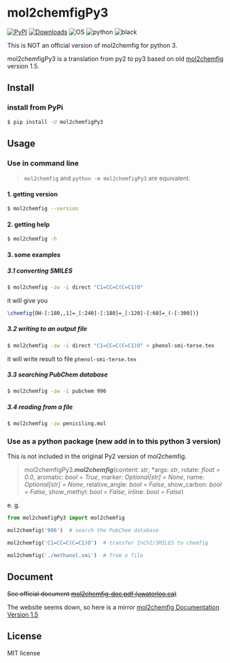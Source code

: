 # mol2chemfigPy3

[![PyPI](https://img.shields.io/pypi/v/mol2chemfigPy3?color=ff69b4)](https://pypi.org/project/mol2chemfigPy3/)
[![Downloads](https://static.pepy.tech/personalized-badge/mol2chemfigpy3?period=total&units=international_system&left_color=black&right_color=green&left_text=Downloads)](https://pepy.tech/project/mol2chemfigpy3)
![OS](https://img.shields.io/badge/OS-Win%20|%20Linux%20|%20macOS-blue?color=00B16A)
![python](https://img.shields.io/badge/Python-3.8%20|%203.9%20|%203.10-blue.svg?color=dd9b65)
![black](https://img.shields.io/badge/code%20style-black-black)

This is NOT an official version of mol2chemfig for python 3.

mol2chemfigPy3 is a translation from py2 to py3 based on
old [mol2chemfig](http://chimpsky.uwaterloo.ca/mol2chemfig/download) version 1.5.

## Install

### install from PyPi

```bash
$ pip install -U mol2chemfigPy3
```

## Usage

### Use in command line

> `mol2chemfig` and `python -m mol2chemfigPy3` are equivalent.

#### 1. getting version

```bash
$ mol2chemfig --version
```

#### 2. getting help

```bash
$ mol2chemfig -h
```

#### 3. some examples

##### 3.1 converting SMILES

```bash
$ mol2chemfig -zw -i direct "C1=CC=C(C=C1)O"
```

it will give you

```latex
\chemfig{OH-[:180,,1]=_[:240]-[:180]=_[:120]-[:60]=_(-[:300])}
```

##### 3.2 writing to an output file

```bash
$ mol2chemfig -zw -i direct "C1=CC=C(C=C1)O" > phenol-smi-terse.tex
```

it will write result to file `phenol-smi-terse.tex`

##### 3.3 searching PubChem database

```bash
$ mol2chemfig -zw -i pubchem 996
```

##### 3.4 reading from a file

```bash
$ mol2chemfig -zw peniciling.mol
```

### Use as a python package (new add in to this python 3 version)

This is not included in the original Py2 version of mol2chemfig.

> mol2chemfigPy3.___mol2chemfig___(content: _str_, *args: _str_, rotate: _float = 0.0_, aromatic: _bool = True_, marker: _Optional[str] = None_, name: _Optional[str] = None_, relative_angle: _bool = False_, show_carbon: _bool = False_, show_methyl: _bool = False_, inline: _bool = False_)

e. g.

```python
from mol2chemfigPy3 import mol2chemfig

mol2chemfig('996')  # search the PubChem database

mol2chemfig('C1=CC=C(C=C1)O')  # transfer InChI/SMILES to chemfig

mol2chemfig('./methanol.smi')  # from a file
```

## Document

~~See official document [mol2chemfig-doc.pdf (uwaterloo.ca)](http://chimpsky.uwaterloo.ca/m2cf_static/mol2chemfig-doc.pdf)~~

The website seems down, so here is a mirror [mol2chemfig Documentation Version 1.5](https://mirror.ox.ac.uk/sites/ctan.org/graphics/mol2chemfig/mol2chemfig-doc.pdf)

## License

MIT license

